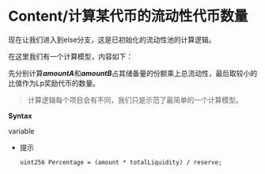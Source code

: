 # Content/计算某代币的流动性代币数量

现在让我们进入到else分支，这是已初始化的流动性池的计算逻辑。

在这里我们有一个计算模型，内容如下：

先分别计算***amountA***和***amountB***占其储备量的份额乘上总流动性，最后取较小的比值作为Lp奖励代币的数量。

> 计算逻辑每个项目会有不同，我们只是示范了最简单的一个计算模型。
> 

**Syntax**

variable

- 提示
    
    ```solidity
    uint256 Percentage = (amount * totalLiquidity) / reserve;
    ```
    
